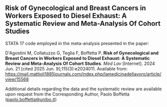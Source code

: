 ## Risk of Gynecological and Breast Cancers in Workers Exposed to Diesel Exhaust: A Systematic Review and Meta-Analysis Of Cohort Studies

STATA 17 code employed in the meta-analysis presented in the paper:

D'Agostini M, Collatuzzo G, Teglia F, Boffetta P. **Risk of Gynecological and Breast Cancers in Workers Exposed to Diesel Exhaust: A Systematic Review and Meta-Analysis Of Cohort Studies**. *Med Lav* [Internet]. 2024 Jun. 21 [cited 2025 Jun. 9];115(3):e2024011. Available from: https://mail.mattioli1885journals.com/index.php/lamedicinadellavoro/article/view/15568

Additional details regarding the data and the systematic review are available upon request from the Corresponding Author, Paolo Boffetta (paolo.boffetta@unibo.it)

